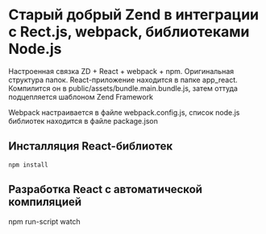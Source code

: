 # Старый добрый Zend в интеграции с Rect.js, webpack, библиотеками Node.js

Настроенная  связка ZD + React + webpack + npm.
Оригинальная структура папок. React-приложение находится в папке app_react. Компилится он в public/assets/bundle.main.bundle.js, затем оттуда подцепляется шаблоном Zend Framework

Webpack настраивается в файле webpack.config.js, список node.js библиотек находится в файле package.json

## Инсталляция React-библиотек
`npm install`

## Разработка React с автоматической компиляцией
npm run-script watch
 
